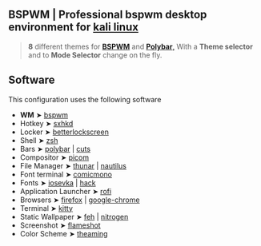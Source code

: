 ## BSPWM | Professional bspwm desktop environment for [kali linux](https://www.kali.org/)

> **8** different themes for [**BSPWM**](https://github.com/baskerville/bspwm.git) and [**Polybar**,](https://github.com/polybar/polybar.git) With a **Theme selector** and to **Mode Selector** change on the fly.

## Software

This configuration uses the following software

- **WM** ➤ [bspwm](https://github.com/baskerville/bspwm.git)
- Hotkey ➤ [sxhkd](https://github.com/baskerville/sxhkd)
- Locker ➤ [betterlockscreen](https://github.com/betterlockscreen/betterlockscreen)
- Shell ➤ [zsh](https://www.zsh.org/)
- Bars ➤ [polybar](https://github.com/polybar/polybar) | [cuts](https://github.com/adi1090x/polybar-themes#cuts) 
- Compositor ➤ [picom](https://github.com/yshui/picom)
- File Manager ➤ [thunar](https://docs.xfce.org/xfce/thunar/start) | [nautilus](https://wiki.gnome.org/action/show/Apps/Files?action=show&redirect=Apps%2FNautilus)
- Font terminal ➤ [comicmono](https://dtinth.github.io/comic-mono-font/)
- Fonts ➤ [iosevka](https://github.com/ryanoasis/nerd-fonts/tree/master/patched-fonts/Iosevka) | [hack](https://github.com/ryanoasis/nerd-fonts/tree/master/patched-fonts/Hack)
- Application Launcher ➤ [rofi](https://github.com/davatorium/rofi)
- Browsers ➤ [firefox](https://www.mozilla.org/en-US/firefox/new/) | [google-chrome](https://www.google.com/intl/es-419/chrome/)
- Terminal ➤ [kitty](https://sw.kovidgoyal.net/kitty/)
- Static Wallpaper ➤ [feh](https://github.com/derf/feh) | [nitrogen](https://wiki.archlinux.org/title/nitrogen)
- Screenshot ➤ [flameshot](https://flameshot.org/)
- Color Scheme ➤ [theaming](https://github.com/AlvinPix/bspwm/tree/main/.scripts)

